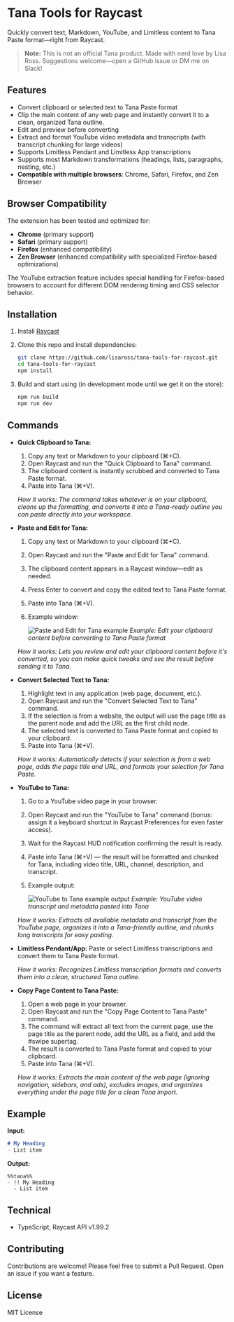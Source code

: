 # Tana Tools for Raycast

Quickly convert text, Markdown, YouTube, and Limitless content to Tana Paste format—right from Raycast.

> **Note:** This is not an official Tana product. Made with nerd love by Lisa Ross. Suggestions welcome—open a GitHub issue or DM me on Slack!

## Features

- Convert clipboard or selected text to Tana Paste format
- Clip the main content of any web page and instantly convert it to a clean, organized Tana outline.
- Edit and preview before converting
- Extract and format YouTube video metadata and transcripts (with transcript chunking for large videos)
- Supports Limitless Pendant and Limitless App transcriptions
- Supports most Markdown transformations (headings, lists, paragraphs, nesting, etc.)
- **Compatible with multiple browsers**: Chrome, Safari, Firefox, and Zen Browser

## Browser Compatibility

The extension has been tested and optimized for:

- **Chrome** (primary support)
- **Safari** (primary support)
- **Firefox** (enhanced compatibility)
- **Zen Browser** (enhanced compatibility with specialized Firefox-based optimizations)

The YouTube extraction feature includes special handling for Firefox-based browsers to account for different DOM rendering timing and CSS selector behavior.

## Installation

1. Install [Raycast](https://raycast.com/)
2. Clone this repo and install dependencies:

   ```sh
   git clone https://github.com/lisaross/tana-tools-for-raycast.git
   cd tana-tools-for-raycast
   npm install
   ```

3. Build and start using (in development mode until we get it on the store):

   ```sh
   npm run build
   npm run dev
   ```

## Commands

- **Quick Clipboard to Tana:**
  1. Copy any text or Markdown to your clipboard (⌘+C).
  2. Open Raycast and run the "Quick Clipboard to Tana" command.
  3. The clipboard content is instantly scrubbed and converted to Tana Paste format.
  4. Paste into Tana (⌘+V).
  
  *How it works: The command takes whatever is on your clipboard, cleans up the formatting, and converts it into a Tana-ready outline you can paste directly into your workspace.*

- **Paste and Edit for Tana:**
  1. Copy any text or Markdown to your clipboard (⌘+C).
  2. Open Raycast and run the "Paste and Edit for Tana" command.
  3. The clipboard content appears in a Raycast window—edit as needed.
  4. Press Enter to convert and copy the edited text to Tana Paste format.
  5. Paste into Tana (⌘+V).
  6. Example window:

      ![Paste and Edit for Tana example](metadata/02_convert-open.png)
      *Example: Edit your clipboard content before converting to Tana Paste format*

  *How it works: Lets you review and edit your clipboard content before it's converted, so you can make quick tweaks and see the result before sending it to Tana.*

- **Convert Selected Text to Tana:**
  1. Highlight text in any application (web page, document, etc.).
  2. Open Raycast and run the "Convert Selected Text to Tana" command.
  3. If the selection is from a website, the output will use the page title as the parent node and add the URL as the first child node.
  4. The selected text is converted to Tana Paste format and copied to your clipboard.
  5. Paste into Tana (⌘+V).

  *How it works: Automatically detects if your selection is from a web page, adds the page title and URL, and formats your selection for Tana Paste.*

- **YouTube to Tana:**
  1. Go to a YouTube video page in your browser.
  2. Open Raycast and run the "YouTube to Tana" command (bonus: assign it a keyboard shortcut in Raycast Preferences for even faster access).
  3. Wait for the Raycast HUD notification confirming the result is ready.
  4. Paste into Tana (⌘+V) — the result will be formatted and chunked for Tana, including video title, URL, channel, description, and transcript.
  5. Example output:

      ![YouTube to Tana example output](metadata/04_youtube-tana-transcript.png)
      *Example: YouTube video transcript and metadata pasted into Tana*

  *How it works: Extracts all available metadata and transcript from the YouTube page, organizes it into a Tana-friendly outline, and chunks long transcripts for easy pasting.*

- **Limitless Pendant/App:** Paste or select Limitless transcriptions and convert them to Tana Paste format.

  *How it works: Recognizes Limitless transcription formats and converts them into a clean, structured Tana outline.*

- **Copy Page Content to Tana Paste:**
  1. Open a web page in your browser.
  2. Open Raycast and run the "Copy Page Content to Tana Paste" command.
  3. The command will extract all text from the current page, use the page title as the parent node, add the URL as a field, and add the #swipe supertag.
  4. The result is converted to Tana Paste format and copied to your clipboard.
  5. Paste into Tana (⌘+V).

  *How it works: Extracts the main content of the web page (ignoring navigation, sidebars, and ads), excludes images, and organizes everything under the page title for a clean Tana import.*

## Example

**Input:**

```markdown
# My Heading
- List item
```

**Output:**

```
%%tana%%
- !! My Heading
  - List item
```

## Technical

- TypeScript, Raycast API v1.99.2

## Contributing

Contributions are welcome! Please feel free to submit a Pull Request. Open an issue if you want a feature.

## License

MIT License
